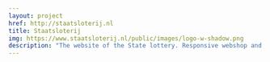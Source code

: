 ```yaml
---
layout: project
href: http://staatsloterij.nl
title: Staatsloterij
img: https://www.staatsloterij.nl/public/images/logo-w-shadow.png
description: "The website of the State lottery. Responsive webshop and website (html5, css3 according to OOcss principles, java / groovy / japid, jQuery / backbone.js / angular.js / vue.js / knockout.js)"
---
```

